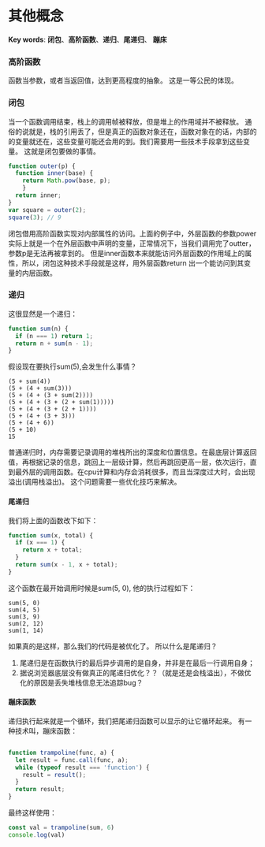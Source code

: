 
# 其他概念
**Key words**: 
**闭包**、**高阶函数**、**递归**、**尾递归**、 **蹦床**

### 高阶函数
函数当参数，或者当返回值，达到更高程度的抽象。
这是一等公民的体现。

### 闭包
当一个函数调用结束，栈上的调用帧被释放，但是堆上的作用域并不被释放。
通俗的说就是，栈的引用丢了，但是真正的函数对象还在，函数对象在的话，内部的的变量就还在，这些变量可能还会用的到。我们需要用一些技术手段拿到这些变量。
这就是闭包要做的事情。

```js
function outer(p) { 
  function inner(base) {
    return Math.pow(base, p);
    }
  return inner;
}
var square = outer(2); 
square(3); // 9
```
闭包借用高阶函数实现对内部属性的访问。上面的例子中，外层函数的参数power实际上就是一个在外层函数中声明的变量，正常情况下，当我们调用完了outter，参数p是无法再被拿到的。
但是inner函数本来就能访问外层函数的作用域上的属性，所以，闭包这种技术手段就是这样，用外层函数return 出一个能访问到其变量的内层函数。
 
### 递归
这很显然是一个递归：
```js
function sum(n) { 
  if (n === 1) return 1; 
  return n + sum(n - 1); 
}
```
假设现在要执行sum(5),会发生什么事情？
```
(5 + sum(4)) 
(5 + (4 + sum(3))) 
(5 + (4 + (3 + sum(2)))) 
(5 + (4 + (3 + (2 + sum(1))))) 
(5 + (4 + (3 + (2 + 1)))) 
(5 + (4 + (3 + 3))) 
(5 + (4 + 6)) 
(5 + 10) 
15

```
普通递归时，内存需要记录调用的堆栈所出的深度和位置信息。在最底层计算返回值，再根据记录的信息，跳回上一层级计算，然后再跳回更高一层，依次运行，直到最外层的调用函数。在cpu计算和内存会消耗很多，而且当深度过大时，会出现溢出(调用栈溢出)。
这个问题需要一些优化技巧来解决。

#### 尾递归
我们将上面的函数改下如下：
```js
function sum(x, total) { 
  if (x === 1) { 
    return x + total; 
  } 
  return sum(x - 1, x + total); 
}
```
这个函数在最开始调用时候是sum(5, 0), 他的执行过程如下：
```
sum(5, 0) 
sum(4, 5) 
sum(3, 9) 
sum(2, 12) 
sum(1, 14)
```
如果真的是这样，那么我们的代码是被优化了。
所以什么是尾递归？
1. 尾递归是在函数执行的最后异步调用的是自身，并非是在最后一行调用自身；
2. 据说浏览器底层没有做真正的尾递归优化？？（就是还是会栈溢出），不做优化的原因是丢失堆栈信息无法追踪bug？

#### 蹦床函数

递归执行起来就是一个循环，我们把尾递归函数可以显示的让它循环起来。
有一种技术叫，蹦床函数：
```js

function trampoline(func, a) {
  let result = func.call(func, a);
  while (typeof result === 'function') {
    result = result();
  }
  return result;
}

```
最终这样使用：
```js
const val = trampoline(sum, 6)
console.log(val)

```
